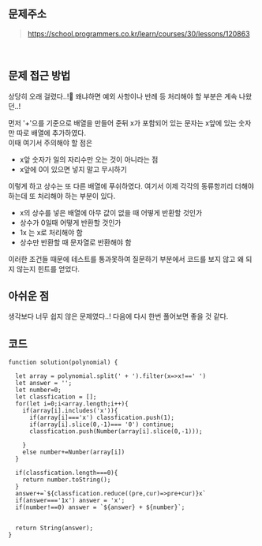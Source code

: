 ## 문제주소

> https://school.programmers.co.kr/learn/courses/30/lessons/120863

</br>

## 문제 접근 방법

상당히 오래 걸렸다..!🥲 왜냐하면 예외 사항이나 반례 등 처리해야 할 부분은 계속 나왔던..!

먼저 '+'으를 기준으로 배열을 만들어 준뒤 x가 포함되어 있는 문자는 x앞에 있는 숫자만 따로 배열에 추가하였다.  
이때 여기서 주의해야 할 점은

- x앞 숫자가 일의 자리수만 오는 것이 아니라는 점
- x앞에 0이 있으면 넣지 말고 무시하기

이렇게 하고 상수는 또 다른 배열에 푸쉬하였다. 여기서 이제 각각의 동류항끼리 더해야 하는데 또 처리해야 하는 부분이 있다.

- x의 상수를 넣은 배열에 아무 값이 없을 때 어떻게 반환할 것인가
- 상수가 0일때 어떻게 반환할 것인가
- 1x 는 x로 처리해야 함
- 상수만 반환할 때 문자열로 반환해야 함

이러한 조건들 때문에 테스트를 통과못하여 질문하기 부분에서 코드를 보지 않고 왜 되지 않는지 힌트를 얻었다.
</br>

## 아쉬운 점

생각보다 너무 쉽지 않은 문제였다..! 다음에 다시 한번 풀어보면 좋을 것 같다.
</br>

## 코드

```
function solution(polynomial) {

  let array = polynomial.split(' + ').filter(x=>x!==' ')
  let answer = '';
  let number=0;
  let classfication = [];
  for(let i=0;i<array.length;i++){
    if(array[i].includes('x')){
      if(array[i]==='x') classfication.push(1);
      if(array[i].slice(0,-1)=== '0') continue;
      classfication.push(Number(array[i].slice(0,-1)));

    }
    else number+=Number(array[i])
  }

  if(classfication.length===0){
    return number.toString();
  }
  answer+=`${classfication.reduce((pre,cur)=>pre+cur)}x`
  if(answer==='1x') answer = 'x';
  if(number!==0) answer = `${answer} + ${number}`;


  return String(answer);
}
```
